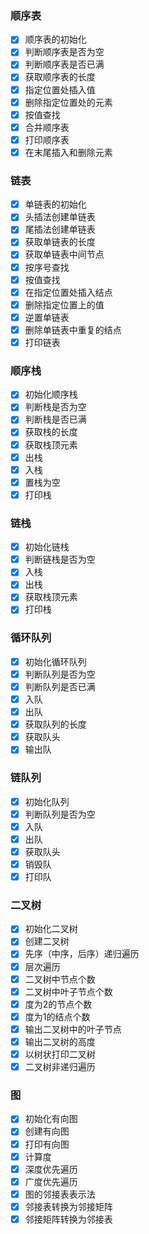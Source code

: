### 顺序表

- [x] 顺序表的初始化
- [x] 判断顺序表是否为空
- [x] 判断顺序表是否已满
- [x] 获取顺序表的长度
- [x] 指定位置处插入值
- [x] 删除指定位置处的元素
- [x] 按值查找
- [x] 合并顺序表
- [x] 打印顺序表
- [x] 在末尾插入和删除元素

### 链表

- [x] 单链表的初始化
- [x] 头插法创建单链表
- [x] 尾插法创建单链表
- [x] 获取单链表的长度
- [x] 获取单链表中间节点
- [x] 按序号查找
- [x] 按值查找
- [x] 在指定位置处插入结点
- [x] 删除指定位置上的值
- [x] 逆置单链表
- [x] 删除单链表中重复的结点
- [x] 打印链表

### 顺序栈

- [x] 初始化顺序栈
- [x] 判断栈是否为空
- [x] 判断栈是否已满
- [x] 获取栈的长度
- [x] 获取栈顶元素
- [x] 出栈
- [x] 入栈
- [x] 置栈为空
- [x] 打印栈

### 链栈

- [x] 初始化链栈
- [x] 判断链栈是否为空
- [x] 入栈
- [x] 出栈
- [x] 获取栈顶元素
- [x] 打印栈

### 循环队列

- [x] 初始化循环队列
- [x] 判断队列是否为空
- [x] 判断队列是否已满
- [x] 入队
- [x] 出队
- [x] 获取队列的长度
- [x] 获取队头
- [x] 输出队

### 链队列

- [x] 初始化队列
- [x] 判断队列是否为空
- [x] 入队
- [x] 出队
- [x] 获取队头
- [x] 销毁队
- [x] 打印队

### 二叉树

- [x] 初始化二叉树
- [x] 创建二叉树
- [x] 先序（中序，后序）递归遍历
- [x] 层次遍历
- [x] 二叉树中节点个数
- [x] 二叉树中叶子节点个数
- [x] 度为2的节点个数
- [x] 度为1的结点个数
- [x] 输出二叉树中的叶子节点
- [x] 输出二叉树的高度
- [x] 以树状打印二叉树
- [x] 二叉树非递归遍历

### 图

- [x] 初始化有向图
- [x] 创建有向图
- [x] 打印有向图
- [x] 计算度
- [x] 深度优先遍历
- [x] 广度优先遍历
- [x] 图的邻接表表示法
- [x] 邻接表转换为邻接矩阵
- [x] 邻接矩阵转换为邻接表